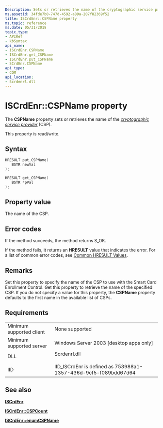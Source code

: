 ```yaml
---
Description: Sets or retrieves the name of the cryptographic service provider (CSP).
ms.assetid: 34fde7b0-747d-4592-a89a-207f82369f52
title: ISCrdEnr::CSPName property
ms.topic: reference
ms.date: 05/31/2018
topic_type: 
- APIRef
- kbSyntax
api_name: 
- ISCrdEnr.CSPName
- ISCrdEnr.get_CSPName
- ISCrdEnr.put_CSPName
- SCrdEnr.CSPName
api_type: 
- COM
api_location: 
- Scrdenrl.dll
---
```


# ISCrdEnr::CSPName property

The **CSPName** property sets or retrieves the name of the [*cryptographic service provider*](../secgloss/c-gly.md) (CSP).

This property is read/write.

## Syntax


```C++
HRESULT put_CSPName(
   BSTR newVal
);

HRESULT get_CSPName(
   BSTR *pVal
);
```



## Property value

The name of the CSP.

## Error codes

If the method succeeds, the method returns S\_OK.

If the method fails, it returns an **HRESULT** value that indicates the error. For a list of common error codes, see [Common HRESULT Values](common-hresult-values.md).

## Remarks

Set this property to specify the name of the CSP to use with the Smart Card Enrollment Control. Get this property to retrieve the name of the specified CSP. If you do not specify a value for this property, the **CSPName** property defaults to the first name in the available list of CSPs.

## Requirements



|                                     |                                                                                         |
|-------------------------------------|-----------------------------------------------------------------------------------------|
| Minimum supported client<br/> | None supported<br/>                                                               |
| Minimum supported server<br/> | Windows Server 2003 \[desktop apps only\]<br/>                                    |
| DLL<br/>                      | <dl> <dt>Scrdenrl.dll</dt> </dl> |
| IID<br/>                      | IID\_ISCrdEnr is defined as 753988a1-1357-436d-9cf5-f089bdd67d64<br/>             |



## See also

<dl> <dt>

[**ISCrdEnr**](iscrdenr.md)
</dt> <dt>

[**ISCrdEnr::CSPCount**](iscrdenr-cspcount.md)
</dt> <dt>

[**ISCrdEnr::enumCSPName**](iscrdenr-enumcspname.md)
</dt> </dl>

 

 